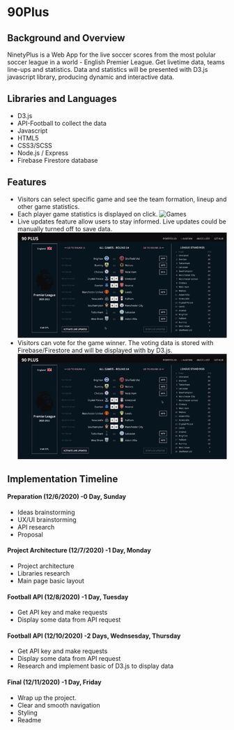 # 90Plus

## Background and Overview 
NinetyPlus is a Web App for the live soccer scores from the most polular soccer league in a world - English Premier League. Get livetime data, teams line-ups and statistics. Data and statistics will be presented with D3.js javascript library, producing dynamic and interactive data.

## Libraries and Languages

* D3.js
* API-Football to collect the data
* Javascript
* HTML5
* CSS3/SCSS
* Node.js / Express
* Firebase Firestore database

## Features
* Visitors can select specific game and see the team formation, lineup and other game statistics.
* Each player game statistics is displayed on click.
![Games](dist/images/games2.gif)
* Live updates feature allow users to stay informed. Live updates could be manually turned off to save data.
![Live Demo](dist/images/live_demo.gif)
* Visitors can vote for the game winner. The voting data is stored with Firebase/Firestore and will be displayed with by D3.js.
![Voting](dist/images/voting.gif)

## Implementation Timeline
#### Preparation (12/6/2020) -0 Day, Sunday
* Ideas brainstorming
* UX/UI brainstorming
* API research
* Proposal

#### Project Architecture (12/7/2020) -1 Day, Monday
* Project architecture
* Libraries research
* Main page basic layout

#### Football API (12/8/2020) -1 Day, Tuesday
* Get API key and make requests
* Display some data from API request

#### Football API (12/10/2020) -2 Days, Wednsesday, Thursday
* Get API key and make requests
* Display some data from API request
* Research and implement basic of D3.js to display data

#### Final (12/11/2020) -1 Day, Friday
* Wrap up the project.
* Clear and smooth navigation
* Styling
* Readme 

